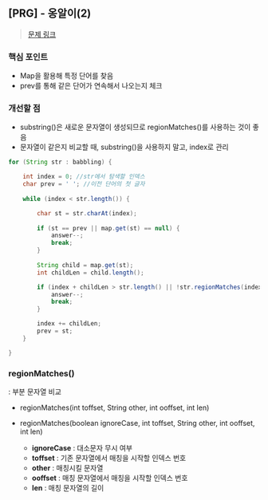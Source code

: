 ## [PRG] - 옹알이(2)
>[문제 링크](https://school.programmers.co.kr/learn/courses/30/lessons/133499)

### 핵심 포인트
- Map을 활용해 특정 단어를 찾음 
- prev를 통해 같은 단어가 연속해서 나오는지 체크 

### 개선할 점 
- substring()은 새로운 문자열이 생성되므로 regionMatches()를 사용하는 것이 좋음    
- 문자열이 같은지 비교할 때, substring()을 사용하지 말고, index로 관리

~~~ java
for (String str : babbling) {

    int index = 0; //str에서 탐색할 인덱스
    char prev = ' '; //이전 단어의 첫 글자
    
    while (index < str.length()) {

        char st = str.charAt(index);
        
        if (st == prev || map.get(st) == null) {  
            answer--;
            break;
        }
        
        String child = map.get(st);
        int childLen = child.length();

        if (index + childLen > str.length() || !str.regionMatches(index, child, 0, childLen)) {
            answer--;
            break;
        }

        index += childLen; 
        prev = st;  
    }

}
~~~

### regionMatches() 
: 부분 문자열 비교
- regionMatches(int toffset, String other, int ooffset, int len)

- regionMatches(boolean ignoreCase, int toffset, String other, int ooffset, int len)

    - **ignoreCase** : 대소문자 무시 여부
    - **toffset** : 기존 문자열에서 매칭을 시작할 인덱스 번호 
    - **other** : 매칭시킬 문자열
    - **ooffset** : 매칭 문자열에서 매칭을 시작할 인덱스 번호
    - **len** : 매칭 문자열의 길이